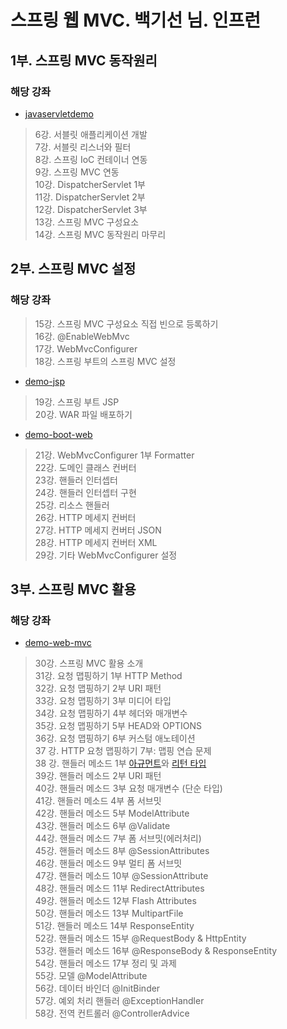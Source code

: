 # 스프링 웹 MVC. 백기선 님. 인프런

## 1부. 스프링 MVC 동작원리
### 해당 강좌
* [javaservletdemo](https://github.com/RimChoi/whiteship-mvc/tree/master/javaservletdemo)
> 6강. 서블릿 애플리케이션 개발<br>
> 7강. 서블릿 리스너와 필터<br>
> 8강. 스프링 IoC 컨테이너 연동<br>
> 9강. 스프링 MVC 연동<br>
> 10강. DispatcherServlet 1부<br>
> 11강. DispatcherServlet 2부<br>
> 12강. DispatcherServlet 3부<br>
> 13강. 스프링 MVC 구성요소<br>
> 14강. 스프링 MVC 동작원리 마무리<br>

## 2부. 스프링 MVC 설정
### 해당 강좌
> 15강. 스프링 MVC 구성요소 직접 빈으로 등록하기<br>
> 16강. @EnableWebMvc<br>
> 17강. WebMvcConfigurer<br>
> 18강. 스프링 부트의 스프링 MVC 설정


* [demo-jsp](https://github.com/RimChoi/whiteship-mvc/tree/master/demo-jsp)
> 19강. 스프링 부트 JSP<br>
> 20강. WAR 파일 배포하기<br>

* [demo-boot-web](https://github.com/RimChoi/whiteship-mvc/tree/master/demo-boot-web)
> 21강. WebMvcConfigurer 1부 Formatter<br>
> 22강. 도메인 클래스 컨버터<br>
> 23강. 핸들러 인터셉터<br>
> 24강. 핸들러 인터셉터 구현<br>
> 25강. 리소스 핸들러<br>
> 26강. HTTP 메세지 컨버터<br>
> 27강. HTTP 메세지 컨버터 JSON<br>
> 28강. HTTP 메세지 컨버터 XML<br>
> 29강. 기타 WebMvcConfigurer 설정<br>

## 3부. 스프링 MVC 활용
### 해당 강좌
* [demo-web-mvc](https://github.com/RimChoi/whiteship-mvc/tree/master/demo-web-mvc)
> 30강. 스프링 MVC 활용 소개<br>
> 31강. 요청 맵핑하기 1부 HTTP Method<br>
> 32강. 요청 맵핑하기 2부 URI 패턴<br>
> 33강. 요청 맵핑하기 3부 미디어 타입<br>
> 34강. 요청 맵핑하기 4부 헤더와 매개변수<br>
> 35강. 요청 맵핑하기 5부 HEAD와 OPTIONS<br>
> 36강. 요청 맵핑하기 6부 커스텀 애노테이션<br>
> 37 강. HTTP 요청 맵핑하기 7부: 맵핑 연습 문제<br>
> 38 강. 핸들러 메소드 1부 [아규먼트](https://docs.spring.io/spring/docs/current/spring-framework-reference/web.html#mvc-ann-arguments
)와 [리턴 타입](https://docs.spring.io/spring/docs/current/spring-framework-reference/web.html#mvc-ann-return-types
)<br>
> 39강. 핸들러 메소드 2부 URI 패턴<br>
> 40강. 핸들러 메소드 3부 요청 매개변수 (단순 타입)<br>
> 41강. 핸들러 메소드 4부 폼 서브밋<br>
> 42강. 핸들러 메소드 5부 ModelAttribute<br>
> 43강. 핸들러 메소드 6부 @Validate<br>
> 44강. 핸들러 메소드 7부 폼 서브밋(에러처리)<br>
> 45강. 핸들러 메소드 8부 @SessionAttributes<br>
> 46강. 핸들러 메소드 9부 멀티 폼 서브밋<br>
> 47강. 핸들러 메소드 10부 @SessionAttribute<br>
> 48강. 핸들러 메소드 11부 RedirectAttributes<br>
> 49강. 핸들러 메소드 12부 Flash Attributes<br>
> 50강. 핸들러 메소드 13부 MultipartFile<br>
> 51강. 핸들러 메소드 14부 ResponseEntity<br>
> 52강. 핸들러 메소드 15부 @RequestBody & HttpEntity<br>
> 53강. 핸들러 메소드 16부 @ResponseBody & ResponseEntity<br>
> 54강. 핸들러 메소드 17부 정리 및 과제<br>
> 55강. 모델 @ModelAttribute<br>
> 56강. 데이터 바인더 @InitBinder<br>
> 57강. 예외 처리 핸들러 @ExceptionHandler<br>
> 58강. 전역 컨트롤러 @ControllerAdvice<br>